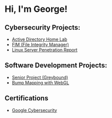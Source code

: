 <h1>Hi, I'm George! </h1>

<h2> Cybersecurity Projects: </h2>
  
- [Active Directory Home Lab](https://github.com/George-Upton4/ActiveDirectoryLab)
- [FIM (File Integrity Manager)]()
- [Linux Server Penetration Report](https://github.com/George-Upton4/LinuxPen-Test)

<h2> Software Development Projects: </h2>

- [Senior Project (Greybound)](https://github.com/comp195/senior-project-spring-2022-greybound-2d-pixel-game/tree/Version2)
- [Bump Mapping with WebGL](https://github.com/George-Upton4/BumpMapping)

<h2> Certifications </h2>

- [Google Cybersecurity](https://www.coursera.org/account/accomplishments/professional-cert/XB9EBCRFMACD)
